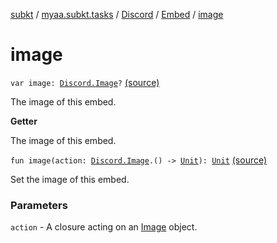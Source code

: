 [subkt](../../../index.md) / [myaa.subkt.tasks](../../index.md) / [Discord](../index.md) / [Embed](index.md) / [image](./image.md)

# image

`var image: `[`Discord.Image`](../-image/index.md)`?` [(source)](https://github.com/Myaamori/SubKt/blob/0.1.8/src/main/kotlin/myaa/subkt/tasks/discordtask.kt#L293)

The image of this embed.

**Getter**

The image of this embed.

`fun image(action: `[`Discord.Image`](../-image/index.md)`.() -> `[`Unit`](https://kotlinlang.org/api/latest/jvm/stdlib/kotlin/-unit/index.html)`): `[`Unit`](https://kotlinlang.org/api/latest/jvm/stdlib/kotlin/-unit/index.html) [(source)](https://github.com/Myaamori/SubKt/blob/0.1.8/src/main/kotlin/myaa/subkt/tasks/discordtask.kt#L350)

Set the image of this embed.

### Parameters

`action` - A closure acting on an [Image](../-image/index.md) object.